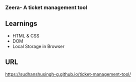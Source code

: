 ### Zeera- A ticket management tool
## Learnings
- HTML & CSS
- DOM
- Local Storage in Browser

## URL
https://sudhanshusingh-g.github.io/ticket-management-tool/
